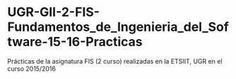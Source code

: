 # UGR-GII-2-FIS-Fundamentos_de_Ingenieria_del_Software-15-16-Practicas
Prácticas de la asignatura FIS (2 curso) realizadas en la ETSIIT, UGR en el curso 2015/2016 
